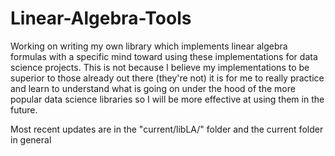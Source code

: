 # Linear-Algebra-Tools

Working on writing my own library which implements linear algebra formulas with a specific mind toward using these implementations for data science projects. This is not because I believe my implementations to be superior to those already out there (they're not) it is for me to really practice and learn to understand what is going on under the hood of the more popular data science libraries so I will be more effective at using them in the future.

Most recent updates are in the "current/libLA/" folder and the current folder in general
